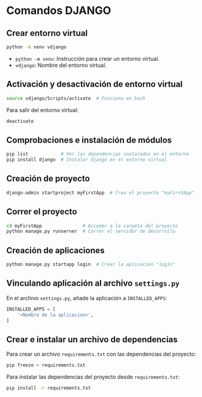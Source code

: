 # Comandos DJANGO

## Crear entorno virtual
```bash
python -m venv vdjango
```
- `python -m venv`: Instrucción para crear un entorno virtual.
- `vdjango`: Nombre del entorno virtual.

## Activación y desactivación de entorno virtual
```bash
source vdjango/Scripts/activate  # Funciona en bash
```
Para salir del entorno virtual:
```bash
deactivate
```

## Comprobaciones e instalación de módulos
```bash
pip list            # Ver las dependencias instaladas en el entorno
pip install django  # Instalar Django en el entorno virtual
```

## Creación de proyecto
```bash
django-admin startproject myFirstApp  # Crea el proyecto "myFirstApp"
```

## Correr el proyecto
```bash
cd myFirstApp               # Acceder a la carpeta del proyecto
python manage.py runserver  # Correr el servidor de desarrollo
```

## Creación de aplicaciones
```bash
python manage.py startapp login  # Crear la aplicación "login"
```

## Vinculando aplicación al archivo `settings.py`
En el archivo `settings.py`, añade la aplicación a `INSTALLED_APPS`:
```python
INSTALLED_APPS = [
    '<Nombre de la aplicacion>',
]
```

## Crear e instalar un archivo de dependencias
Para crear un archivo `requirements.txt` con las dependencias del proyecto:
```bash
pip freeze > requirements.txt
```
Para instalar las dependencias del proyecto desde `requirements.txt`:
```bash
pip install -r requirements.txt
```
```